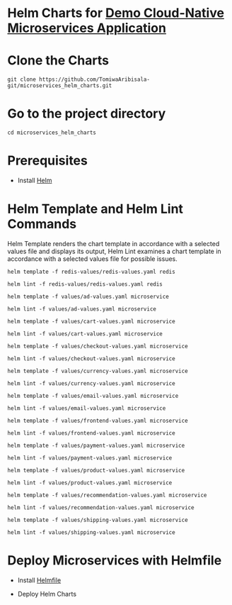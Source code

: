 # Helm Charts for [Demo Cloud-Native Microservices Application](https://github.com/TomiwaAribisala-git/microservices-demo)

# Clone the Charts 
```
git clone https://github.com/TomiwaAribisala-git/microservices_helm_charts.git
```

# Go to the project directory
```
cd microservices_helm_charts
```

# Prerequisites
-   Install [Helm](https://helm.sh/docs/intro/install/)

# Helm Template and Helm Lint Commands
Helm Template renders the chart template in accordance with a selected values file and displays its output, Helm Lint examines a chart template in accordance with a selected values file for possible issues.

```
helm template -f redis-values/redis-values.yaml redis
```
```
helm lint -f redis-values/redis-values.yaml redis
```

```
helm template -f values/ad-values.yaml microservice
```
```
helm lint -f values/ad-values.yaml microservice
```

```
helm template -f values/cart-values.yaml microservice
```
```
helm lint -f values/cart-values.yaml microservice
```

```
helm template -f values/checkout-values.yaml microservice
```
```
helm lint -f values/checkout-values.yaml microservice
```

```
helm template -f values/currency-values.yaml microservice
```
```
helm lint -f values/currency-values.yaml microservice
```

```
helm template -f values/email-values.yaml microservice
```
```
helm lint -f values/email-values.yaml microservice
```

```
helm template -f values/frontend-values.yaml microservice
```
```
helm lint -f values/frontend-values.yaml microservice
```

```
helm template -f values/payment-values.yaml microservice
```
```
helm lint -f values/payment-values.yaml microservice
```

```
helm template -f values/product-values.yaml microservice
```
```
helm lint -f values/product-values.yaml microservice
```

```
helm template -f values/recommendation-values.yaml microservice
```
```
helm lint -f values/recommendation-values.yaml microservice
```

```
helm template -f values/shipping-values.yaml microservice
```
```
helm lint -f values/shipping-values.yaml microservice
```

# Deploy Microservices with Helmfile
-   Install [Helmfile](https://github.com/helmfile/helmfile#installation)

-   Deploy Helm Charts
    